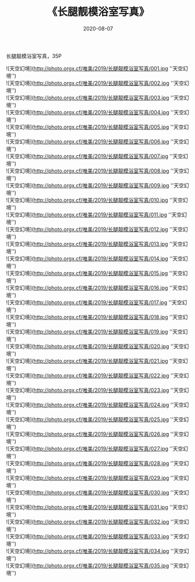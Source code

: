 ﻿---
layout: post
title: 《长腿靓模浴室写真》
date: 2020-08-07
img: http://photo.orgx.cf/唯美/2019/长腿靓模浴室写真/000.jpg
tags: [美女,性感,泳衣]
---

长腿靓模浴室写真，35P

![天空幻境](http://photo.orgx.cf/唯美/2019/长腿靓模浴室写真/001.jpg ''天空幻境'')<br>
![天空幻境](http://photo.orgx.cf/唯美/2019/长腿靓模浴室写真/002.jpg ''天空幻境'')<br>
![天空幻境](http://photo.orgx.cf/唯美/2019/长腿靓模浴室写真/003.jpg ''天空幻境'')<br>
![天空幻境](http://photo.orgx.cf/唯美/2019/长腿靓模浴室写真/004.jpg ''天空幻境'')<br>
![天空幻境](http://photo.orgx.cf/唯美/2019/长腿靓模浴室写真/005.jpg ''天空幻境'')<br>
![天空幻境](http://photo.orgx.cf/唯美/2019/长腿靓模浴室写真/006.jpg ''天空幻境'')<br>
![天空幻境](http://photo.orgx.cf/唯美/2019/长腿靓模浴室写真/007.jpg ''天空幻境'')<br>
![天空幻境](http://photo.orgx.cf/唯美/2019/长腿靓模浴室写真/008.jpg ''天空幻境'')<br>
![天空幻境](http://photo.orgx.cf/唯美/2019/长腿靓模浴室写真/009.jpg ''天空幻境'')<br>
![天空幻境](http://photo.orgx.cf/唯美/2019/长腿靓模浴室写真/010.jpg ''天空幻境'')<br>
![天空幻境](http://photo.orgx.cf/唯美/2019/长腿靓模浴室写真/011.jpg ''天空幻境'')<br>
![天空幻境](http://photo.orgx.cf/唯美/2019/长腿靓模浴室写真/012.jpg ''天空幻境'')<br>
![天空幻境](http://photo.orgx.cf/唯美/2019/长腿靓模浴室写真/013.jpg ''天空幻境'')<br>
![天空幻境](http://photo.orgx.cf/唯美/2019/长腿靓模浴室写真/014.jpg ''天空幻境'')<br>
![天空幻境](http://photo.orgx.cf/唯美/2019/长腿靓模浴室写真/015.jpg ''天空幻境'')<br>
![天空幻境](http://photo.orgx.cf/唯美/2019/长腿靓模浴室写真/016.jpg ''天空幻境'')<br>
![天空幻境](http://photo.orgx.cf/唯美/2019/长腿靓模浴室写真/017.jpg ''天空幻境'')<br>
![天空幻境](http://photo.orgx.cf/唯美/2019/长腿靓模浴室写真/018.jpg ''天空幻境'')<br>
![天空幻境](http://photo.orgx.cf/唯美/2019/长腿靓模浴室写真/019.jpg ''天空幻境'')<br>
![天空幻境](http://photo.orgx.cf/唯美/2019/长腿靓模浴室写真/020.jpg ''天空幻境'')<br>
![天空幻境](http://photo.orgx.cf/唯美/2019/长腿靓模浴室写真/021.jpg ''天空幻境'')<br>
![天空幻境](http://photo.orgx.cf/唯美/2019/长腿靓模浴室写真/022.jpg ''天空幻境'')<br>
![天空幻境](http://photo.orgx.cf/唯美/2019/长腿靓模浴室写真/023.jpg ''天空幻境'')<br>
![天空幻境](http://photo.orgx.cf/唯美/2019/长腿靓模浴室写真/024.jpg ''天空幻境'')<br>
![天空幻境](http://photo.orgx.cf/唯美/2019/长腿靓模浴室写真/025.jpg ''天空幻境'')<br>
![天空幻境](http://photo.orgx.cf/唯美/2019/长腿靓模浴室写真/026.jpg ''天空幻境'')<br>
![天空幻境](http://photo.orgx.cf/唯美/2019/长腿靓模浴室写真/027.jpg ''天空幻境'')<br>
![天空幻境](http://photo.orgx.cf/唯美/2019/长腿靓模浴室写真/028.jpg ''天空幻境'')<br>
![天空幻境](http://photo.orgx.cf/唯美/2019/长腿靓模浴室写真/029.jpg ''天空幻境'')<br>
![天空幻境](http://photo.orgx.cf/唯美/2019/长腿靓模浴室写真/030.jpg ''天空幻境'')<br>
![天空幻境](http://photo.orgx.cf/唯美/2019/长腿靓模浴室写真/031.jpg ''天空幻境'')<br>
![天空幻境](http://photo.orgx.cf/唯美/2019/长腿靓模浴室写真/032.jpg ''天空幻境'')<br>
![天空幻境](http://photo.orgx.cf/唯美/2019/长腿靓模浴室写真/033.jpg ''天空幻境'')<br>
![天空幻境](http://photo.orgx.cf/唯美/2019/长腿靓模浴室写真/034.jpg ''天空幻境'')<br>
![天空幻境](http://photo.orgx.cf/唯美/2019/长腿靓模浴室写真/035.jpg ''天空幻境'')<br>
